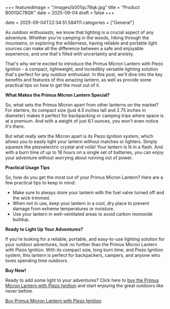 +++
featuredImage = "/images/b001qc78qk.jpg"
title = "Product B001QC78QK"
date = 2025-09-04
draft = false
+++

date = 2025-09-04T22:34:51.584111
categories = ["General"]

As outdoor enthusiasts, we know that lighting is a crucial aspect of any adventure. Whether you're camping in the woods, hiking through the mountains, or exploring the wilderness, having reliable and portable light sources can make all the difference between a safe and enjoyable experience, and one that's filled with uncertainty and anxiety.

That's why we're excited to introduce the Primus Micron Lantern with Piezo Ignition - a compact, lightweight, and incredibly versatile lighting solution that's perfect for any outdoor enthusiast. In this post, we'll dive into the key benefits and features of this amazing lantern, as well as provide some practical tips on how to get the most out of it.

**What Makes the Primus Micron Lantern Special?**

So, what sets the Primus Micron apart from other lanterns on the market? For starters, its compact size (just 4.5 inches tall and 2.75 inches in diameter) makes it perfect for backpacking or camping trips where space is at a premium. And with a weight of just 6.1 ounces, you won't even notice it's there.

But what really sets the Micron apart is its Piezo Ignition system, which allows you to easily light your lantern without matches or lighters. Simply squeeze the piezoelectric crystal and voilà! Your lantern is lit in a flash. And with a burn time of up to 18 hours on a single set of batteries, you can enjoy your adventure without worrying about running out of power.

**Practical Usage Tips**

So, how do you get the most out of your Primus Micron Lantern? Here are a few practical tips to keep in mind:

* Make sure to always store your lantern with the fuel valve turned off and the wick trimmed.
* When not in use, keep your lantern in a cool, dry place to prevent damage from extreme temperatures or moisture.
* Use your lantern in well-ventilated areas to avoid carbon monoxide buildup.

**Ready to Light Up Your Adventures?**

If you're looking for a reliable, portable, and easy-to-use lighting solution for your outdoor adventures, look no further than the Primus Micron Lantern with Piezo Ignition. With its compact size, long burn time, and Piezo Ignition system, this lantern is perfect for backpackers, campers, and anyone who loves spending time outdoors.

**Buy Now!**

Ready to add some light to your adventures? Click here to [buy the Primus Micron Lantern with Piezo Ignition](https://www.amazon.com/dp/B001QC78QK) and start enjoying the great outdoors like never before.

[Buy Primus Micron Lantern with Piezo Ignition](https://www.amazon.com/dp/B001QC78QK)
